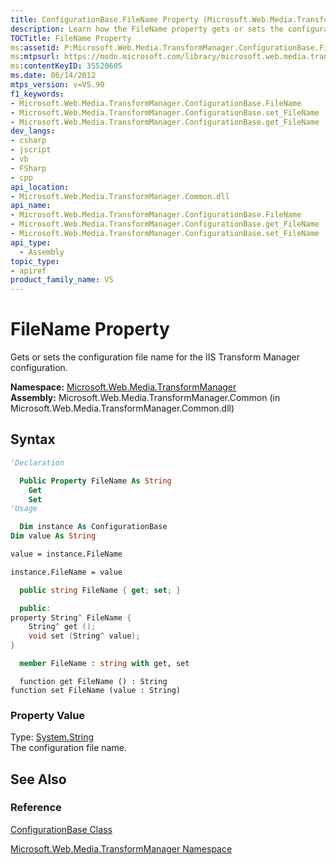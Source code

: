 ```yaml
---
title: ConfigurationBase.FileName Property (Microsoft.Web.Media.TransformManager)
description: Learn how the FileName property gets or sets the configuration file name for the IIS Transform Manager configuration.
TOCTitle: FileName Property
ms:assetid: P:Microsoft.Web.Media.TransformManager.ConfigurationBase.FileName
ms:mtpsurl: https://msdn.microsoft.com/library/microsoft.web.media.transformmanager.configurationbase.filename(v=VS.90)
ms:contentKeyID: 35520605
ms.date: 06/14/2012
mtps_version: v=VS.90
f1_keywords:
- Microsoft.Web.Media.TransformManager.ConfigurationBase.FileName
- Microsoft.Web.Media.TransformManager.ConfigurationBase.set_FileName
- Microsoft.Web.Media.TransformManager.ConfigurationBase.get_FileName
dev_langs:
- csharp
- jscript
- vb
- FSharp
- cpp
api_location:
- Microsoft.Web.Media.TransformManager.Common.dll
api_name:
- Microsoft.Web.Media.TransformManager.ConfigurationBase.FileName
- Microsoft.Web.Media.TransformManager.ConfigurationBase.get_FileName
- Microsoft.Web.Media.TransformManager.ConfigurationBase.set_FileName
api_type:
  - Assembly
topic_type:
- apiref
product_family_name: VS
---
```


# FileName Property

Gets or sets the configuration file name for the IIS Transform Manager configuration.

**Namespace:**  [Microsoft.Web.Media.TransformManager](microsoft-web-media-transformmanager-namespace.md)  
**Assembly:**  Microsoft.Web.Media.TransformManager.Common (in Microsoft.Web.Media.TransformManager.Common.dll)

## Syntax

```vb
'Declaration

  Public Property FileName As String
    Get
    Set
'Usage

  Dim instance As ConfigurationBase
Dim value As String

value = instance.FileName

instance.FileName = value
```

```csharp
  public string FileName { get; set; }
```

```cpp
  public:
property String^ FileName {
    String^ get ();
    void set (String^ value);
}
```

``` fsharp
  member FileName : string with get, set
```

```jscript
  function get FileName () : String
function set FileName (value : String)
```

### Property Value

Type: [System.String](https://msdn.microsoft.com/library/s1wwdcbf)  
The configuration file name.  

## See Also

### Reference

[ConfigurationBase Class](configurationbase-class-microsoft-web-media-transformmanager.md)

[Microsoft.Web.Media.TransformManager Namespace](microsoft-web-media-transformmanager-namespace.md)
